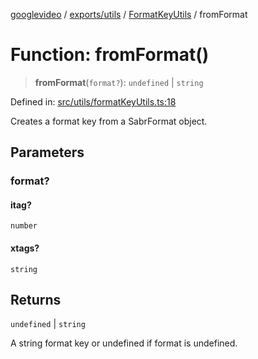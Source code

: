 [googlevideo](../../../../../README.md) / [exports/utils](../../../README.md) / [FormatKeyUtils](../README.md) / fromFormat

# Function: fromFormat()

> **fromFormat**(`format?`): `undefined` \| `string`

Defined in: [src/utils/formatKeyUtils.ts:18](https://github.com/LuanRT/googlevideo/blob/cc730b4dbadc5ae882d6aa28d716e442943577fa/src/utils/formatKeyUtils.ts#L18)

Creates a format key from a SabrFormat object.

## Parameters

### format?

#### itag?

`number`

#### xtags?

`string`

## Returns

`undefined` \| `string`

A string format key or undefined if format is undefined.
